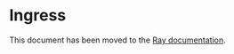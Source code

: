 # Ingress

This document has been moved to the [Ray documentation](https://docs.ray.io/en/master/cluster/kubernetes/k8s-ecosystem/ingress.html#kuberay-ingress).
